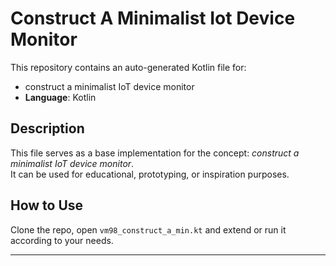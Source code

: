 # Construct A Minimalist Iot Device Monitor

This repository contains an auto-generated Kotlin file for:

- construct a minimalist IoT device monitor
- **Language**: Kotlin

## Description

This file serves as a base implementation for the concept: *construct a minimalist IoT device monitor*.  
It can be used for educational, prototyping, or inspiration purposes.

## How to Use

Clone the repo, open `vm98_construct_a_min.kt` and extend or run it according to your needs.

---



